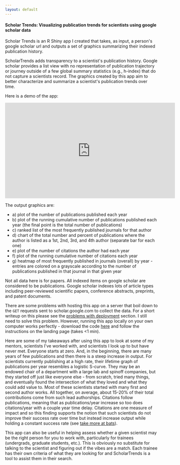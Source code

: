 ```yaml
---
layout: default
---
```


#### Scholar Trends: Visualizing publication trends for scientists using google scholar data

Scholar Trends is an R Shiny app I created that takes, as input, a person's google scholar url and outputs a set of graphics summarizing their indexed publication history. 

ScholarTrends adds transparency to a scientist's publication history. Google scholar provides a list view with no representation of publication trajectory or journey outside of a few global summary statistics (e.g., h-index) that do not capture a scientists record. The graphics created by this app aim to better characterize and summarize a scientist's publication trends over time.

Here is a demo of the app: 

<iframe width="560" height="315" src="https://www.youtube.com/embed/cZQcAU8D-BM" title="YouTube video player" frameborder="0" allow="accelerometer; autoplay; clipboard-write; encrypted-media; gyroscope; picture-in-picture; web-share; modestbranding" allowfullscreen></iframe>

The output graphics are: 
* a) plot of the number of publications published each year
* b) plot of the running cumulative number of publications published each year (the final point is the total number of publications)
* c) ranked list of the most frequently published journals for that author
* d) chart of the total number and percent of publications where the author is listed as a 1st, 2nd, 3rd, and 4th author (separate bar for each one)
* e) plot of the number of citations the author had each year
* f) plot of the running cumulative number of citations each year
* g) heatmap of most frequently published in journals (overall) by year - entries are colored on a grayscale according to the number of publications published in that journal in that given year

Not all data here is for papers. All indexed items on google scholar are considered to be publications. Google scholar indexes lots of article types including peer-reviewed scientific papers, conference abstracts, preprints, and patent documents. 

There are some problems with hosting this app on a server that boil down to the `GET` requests sent to scholar.google.com to collect the data. For a short writeup on this please see the [problems with deployment]((https://github.com/aditharun/gs-profiler)) section. I still need to solve this problem. However, running this app locally on your own computer works perfectly - download the code [here](https://github.com/aditharun/gs-profiler) and follow the instructions on the landing page (takes <1 min). 

Here are some of my takeaways after using this app to look at some of my mentors, scientists I've worked with, and scientists I look up to but have never met. Everyone starts at zero. And, in the beginning, there are many years of few publications and then there is a steep increase in output. For scientists currently publishing at a high rate, their lifetime graph of publications per year resembles a logistic S-curve. They may be an endowed chair of a department with a large lab and spinoff companies, but they started off just like everyone else - from scratch, tried many things, and eventually found the intersection of what they loved and what they could add value to. Most of these scientists started with many first and second author works. All together, on average, about 15-20% of their total contributions come from such lead authorships. Citations follow publications, meaning that as publications/year increase so too does citations/year with a couple year time delay. Citations are one measure of impact and so this finding supports the notion that such scientists do not improve their success rate over time but instead increase output while holding a constant success rate (see [take more at bats](https://fictivekin.github.io/pmarchive-jekyll/age_and_the_entrepreneur.html)).

This app can also be useful in helping assess whether a given scientist may be the right person for you to work with, particularly for trainees (undergrads, graduate students, etc.). This is obviously no substitute for talking to the scientist and figuring out if the vibes are a match. Each trainee has their own criteria of what they are looking for and ScholarTrends is a tool to assist them in their search.










